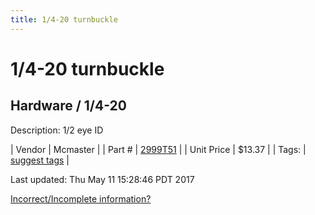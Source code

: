 ```yaml
---
title: 1/4-20 turnbuckle
---
```


# 1/4-20 turnbuckle
## Hardware / 1/4-20
Description: 	1/2 eye ID 

| Vendor | Mcmaster | 
| Part # | [2999T51](https://www.mcmaster.com/#2999T51) | 
| Unit Price | $13.37 | 
| Tags: | [suggest tags](https://docs.google.com/forms/d/e/1FAIpQLSeWyY8v3RgOty-MyWmh9U0iivNYN_molChYyS-0U-o-kOAv_g/viewform) | 

Last updated: Thu May 11 15:28:46 PDT 2017

 [Incorrect/Incomplete information?](https://docs.google.com/forms/d/e/1FAIpQLSeWyY8v3RgOty-MyWmh9U0iivNYN_molChYyS-0U-o-kOAv_g/viewform)